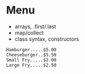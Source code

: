 # Menu

- arrays, .first/.last
- map/collect
- class syntax, constructors

```
Hamburger.....$5.00
Cheeseburger..$5.50
Small Fry.....$2.00
Large Fry.....$2.50
```
